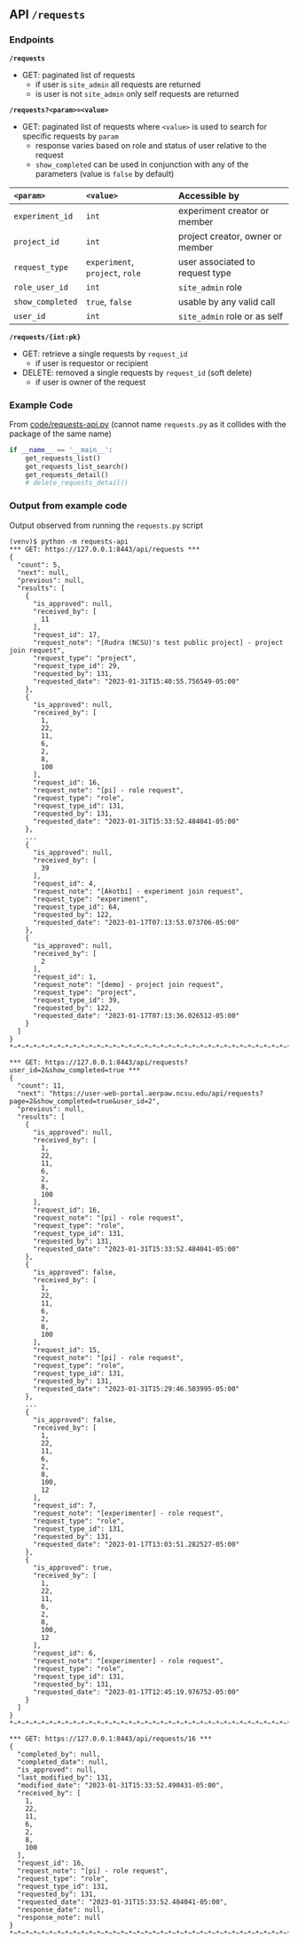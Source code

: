 ## API `/requests`

### Endpoints

**`/requests`**

- GET: paginated list of requests
  - if user is `site_admin` all requests are returned
  - is user is not `site_admin` only self requests are returned

**`/requests?<param>=<value>`**

- GET: paginated list of requests where `<value>` is used to search for specific requests by `param`
  - response varies based on role and status of user relative to the request
  - `show_completed` can be used in conjunction with any of the parameters (value is `false` by default)


`<param>` | `<value>` | Accessible by
:---------|:----------|:-------
`experiment_id` | `int` | experiment creator or member
`project_id` | `int` | project creator, owner or member
`request_type` | `experiment`, `project`, `role` | user associated to request type
`role_user_id` | `int` | `site_admin` role
`show_completed` | `true`, `false` | usable by any valid call
`user_id` | `int` | `site_admin` role or as self

**`/requests/{int:pk}`**

- GET: retrieve a single requests by `request_id `
  - if user is requestor or recipient
- DELETE: removed a single requests by `request_id` (soft delete)
  - if user is owner of the request

### Example Code

From [code/requests-api.py](./code/requests-api.py) (cannot name `requests.py` as it collides with the package of the same name)

```python
if __name__ == '__main__':
    get_requests_list()
    get_requests_list_search()
    get_requests_detail()
    # delete_requests_detail()
```

### Output from example code

Output observed from running the `requests.py` script

```console
(venv)$ python -m requests-api
*** GET: https://127.0.0.1:8443/api/requests ***
{
  "count": 5,
  "next": null,
  "previous": null,
  "results": [
    {
      "is_approved": null,
      "received_by": [
        11
      ],
      "request_id": 17,
      "request_note": "[Rudra (NCSU)'s test public project] - project join request",
      "request_type": "project",
      "request_type_id": 29,
      "requested_by": 131,
      "requested_date": "2023-01-31T15:40:55.756549-05:00"
    },
    {
      "is_approved": null,
      "received_by": [
        1,
        22,
        11,
        6,
        2,
        8,
        100
      ],
      "request_id": 16,
      "request_note": "[pi] - role request",
      "request_type": "role",
      "request_type_id": 131,
      "requested_by": 131,
      "requested_date": "2023-01-31T15:33:52.484041-05:00"
    },
    ...
    {
      "is_approved": null,
      "received_by": [
        39
      ],
      "request_id": 4,
      "request_note": "[Akotbi] - experiment join request",
      "request_type": "experiment",
      "request_type_id": 64,
      "requested_by": 122,
      "requested_date": "2023-01-17T07:13:53.073706-05:00"
    },
    {
      "is_approved": null,
      "received_by": [
        2
      ],
      "request_id": 1,
      "request_note": "[demo] - project join request",
      "request_type": "project",
      "request_type_id": 39,
      "requested_by": 122,
      "requested_date": "2023-01-17T07:13:36.026512-05:00"
    }
  ]
}
*~*~*~*~*~*~*~*~*~*~*~*~*~*~*~*~*~*~*~*~*~*~*~*~*~*~*~*~*~*~*~*~*~*~*~*~*~*~*~*~*~*~*~*~*~*~*~*~*~*~*

*** GET: https://127.0.0.1:8443/api/requests?user_id=2&show_completed=true ***
{
  "count": 11,
  "next": "https://user-web-portal.aerpaw.ncsu.edu/api/requests?page=2&show_completed=true&user_id=2",
  "previous": null,
  "results": [
    {
      "is_approved": null,
      "received_by": [
        1,
        22,
        11,
        6,
        2,
        8,
        100
      ],
      "request_id": 16,
      "request_note": "[pi] - role request",
      "request_type": "role",
      "request_type_id": 131,
      "requested_by": 131,
      "requested_date": "2023-01-31T15:33:52.484041-05:00"
    },
    {
      "is_approved": false,
      "received_by": [
        1,
        22,
        11,
        6,
        2,
        8,
        100
      ],
      "request_id": 15,
      "request_note": "[pi] - role request",
      "request_type": "role",
      "request_type_id": 131,
      "requested_by": 131,
      "requested_date": "2023-01-31T15:29:46.503995-05:00"
    },
    ...
    {
      "is_approved": false,
      "received_by": [
        1,
        22,
        11,
        6,
        2,
        8,
        100,
        12
      ],
      "request_id": 7,
      "request_note": "[experimenter] - role request",
      "request_type": "role",
      "request_type_id": 131,
      "requested_by": 131,
      "requested_date": "2023-01-17T13:03:51.282527-05:00"
    },
    {
      "is_approved": true,
      "received_by": [
        1,
        22,
        11,
        6,
        2,
        8,
        100,
        12
      ],
      "request_id": 6,
      "request_note": "[experimenter] - role request",
      "request_type": "role",
      "request_type_id": 131,
      "requested_by": 131,
      "requested_date": "2023-01-17T12:45:19.976752-05:00"
    }
  ]
}
*~*~*~*~*~*~*~*~*~*~*~*~*~*~*~*~*~*~*~*~*~*~*~*~*~*~*~*~*~*~*~*~*~*~*~*~*~*~*~*~*~*~*~*~*~*~*~*~*~*~*

*** GET: https://127.0.0.1:8443/api/requests/16 ***
{
  "completed_by": null,
  "completed_date": null,
  "is_approved": null,
  "last_modified_by": 131,
  "modified_date": "2023-01-31T15:33:52.490431-05:00",
  "received_by": [
    1,
    22,
    11,
    6,
    2,
    8,
    100
  ],
  "request_id": 16,
  "request_note": "[pi] - role request",
  "request_type": "role",
  "request_type_id": 131,
  "requested_by": 131,
  "requested_date": "2023-01-31T15:33:52.484041-05:00",
  "response_date": null,
  "response_note": null
}
*~*~*~*~*~*~*~*~*~*~*~*~*~*~*~*~*~*~*~*~*~*~*~*~*~*~*~*~*~*~*~*~*~*~*~*~*~*~*~*~*~*~*~*~*~*~*~*~*~*~*
```

